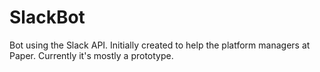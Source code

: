 # SlackBot
Bot using the Slack API. Initially created to help the platform managers at Paper. Currently it's mostly a prototype.
